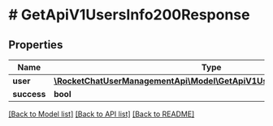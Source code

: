 # # GetApiV1UsersInfo200Response

## Properties

Name | Type | Description | Notes
------------ | ------------- | ------------- | -------------
**user** | [**\RocketChatUserManagementApi\Model\GetApiV1UsersInfo200ResponseUser**](GetApiV1UsersInfo200ResponseUser.md) |  | [optional]
**success** | **bool** |  | [optional]

[[Back to Model list]](../../README.md#models) [[Back to API list]](../../README.md#endpoints) [[Back to README]](../../README.md)
